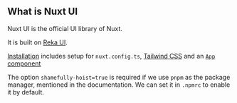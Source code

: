 ## What is Nuxt UI

Nuxt UI is the official UI library of Nuxt.

It is built on [Reka UI](https://reka-ui.com/).

[Installation](https://ui.nuxt.com/getting-started/installation/nuxt) includes setup for `nuxt.config.ts`, [Tailwind CSS](https://tailwindcss.com/) and an [`App` component](https://ui.nuxt.com/components/app)

The option `shamefully-hoist=true` is required if we use `pnpm` as the package manager, mentioned in the documentation. We can set it in `.npmrc` to enable it by default.
